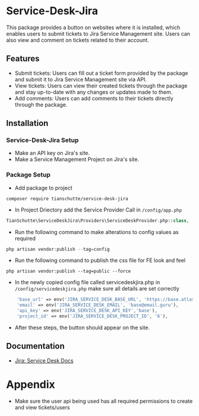 
# Service-Desk-Jira

This package provides a button on websites where it is installed, which enables users to submit tickets to Jira Service Management site. Users can also view and comment on tickets related to their account.

## Features

- Submit tickets: Users can fill out a ticket form provided by the package and submit it to Jira Service Management site via API.
- View tickets: Users can view their created tickets through the package and stay up-to-date with any changes or updates made to them.
- Add comments: Users can add comments to their tickets directly through the package.


## Installation

### Service-Desk-Jira Setup
- Make an API key on Jira's site.
- Make a Service Management Project on Jira's site.


### Package Setup
- Add package to project 

```composer
composer require tianschutte/service-desk-jira
```

- In Project Driectory add the Service Provider Call in `/config/app.php`
```php
TianSchutte\ServiceDeskJira\Providers\ServiceDeskProvider.php::class,
```

- Run the following command to make alterations to config values as required

```php
php artisan vendor:publish --tag=config
```

- Run the following command to publish the css file for FE look and feel

```
php artisan vendor:publish --tag=public --force
```

- In the newly copied config file called servicedeskjira.php in `/config/servicedeskjira.php` make sure all details are set correctly
```php
    'base_url' => env('JIRA_SERVICE_DESK_BASE_URL', 'https://base.atlassian.net'),
    'email' => env('JIRA_SERVICE_DESK_EMAIL', 'base@email.guru'),
    'api_key' => env('JIRA_SERVICE_DESK_API_KEY','base'),
    'project_id' => env('JIRA_SERVICE_DESK_PROJECT_ID', '6'),
```
- After these steps, the button should appear on the site.

    
## Documentation

- [Jira: Service Desk Docs](https://docs.atlassian.com/jira-servicedesk/REST/3.6.2/#servicedeskapi)

# Appendix
- Make sure the user api being used has all required permissions to create and view tickets/users